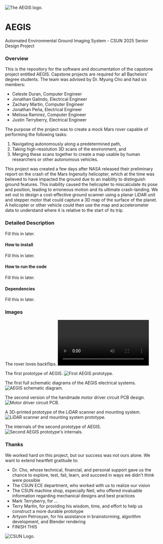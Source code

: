 ![The AEGIS logo.](stream/static/images/AEGIS_Logo.png)

# AEGIS

Automated Environmental Ground Imaging System - CSUN 2025 Senior Design Project

### Overview

This is the repository for the software and documentation of the capstone project
entitled AEGIS. Capstone projects are required for all Bachelors' degree students. The team was advised by Dr. Myung Cho and had six members:

* Celeste Duran, Computer Engineer
* Jonathan Galindo, Electrical Engineer
* Zachary Martin, Computer Engineer
* Jonathan Peña, Electrical Engineer
* Melissa Ramirez, Computer Engineer
* Justin Terryberry, Electrical Engineer

The purpose of the project was to create a mock Mars rover capable of performing the following tasks:

1. Navigating autonomously along a predetermined path,
2. Taking high-resolution 3D scans of the environment, and
3. Merging these scans together to create a map usable by human researchers or other autonomous vehicles.

This project was created a few days after NASA released their preliminary report on the crash of the Mars Ingenuity helicopter, which at the time was believed to have impacted the ground due to an inability to distinguish ground features. This inability caused the helicopter to miscalculate its pose and position, leading to erroneous motion and its ultimate crash-landing. We set out to design a cost-effective ground scanner using a planar LiDAR unit and stepper motor that could capture a 3D map of the surface of the planet. A helicopter or other vehicle could then use the map and accelerometer data to understand where it is relative to the start of its trip.


### Detailed Description

Fill this in later.

#### How to install

Fill this in later.

#### How to run the code

Fill this in later.

#### Dependencies

Fill this in later.


### Images

The rover loves backflips.
![A video of the rover flipping during testing.](stream/static/images/Test_Drive_May.mp4)

The first prototype of AEGIS.
![First AEGIS prototype.](stream/static/images/Rover_Completed_March.jpg)

The first full schematic diagrams of the AEGIS electrical systems.
![AEGIS schematic diagram.](stream/static/images/Schematic_DiagramV1_July.png)

The second version of the handmade motor driver circuit PCB design.
![Motor driver circuit PCB.](stream/static/images/Motor_Driver_PCB_Ver_2.0_April.png)

A 3D-printed prototype of the LiDAR scanner and mounting system.
![LiDAR scanner and mounting system prototype.](stream/static/images/LiDAR_MountV1_June.jpg)

The internals of the second prototype of AEGIS.
![Second AEGIS prototype's internals.](stream/static/images/Electronics_Prototype_August.jpg)


### Thanks

We worked hard on this project, but our success was not ours alone. We want to extend heartfelt gratitude to:
* Dr. Cho, whose technical, financial, and personal support gave us the chance to explore, test, fail, learn, and succeed in ways we didn't think were possible
* The CSUN ECE department, who worked with us to realize our vision
* The CSUN machine shop, especially Neil, who offered invaluable information regarding mechanical designs and best practices
* Mark Terryberry, for ...
* Terry Martin, for providing his wisdom, time, and effort to help us construct a more durable prototype
* Artyom Petrosyan, for his assistance in brainstorming, algorithm development, and Blender rendering
* FINISH THIS

![CSUN Logo.](stream/static/images/CSUN_logo.png)